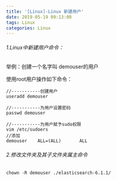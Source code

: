 ```yaml
---
title: '[Linux]-Linux 新建用户'
date: 2019-05-19 09:13:00
tags: Linux
categories: Linux
---
```


###### 1.Linux中新建用户命令：

举例：创建一个名字叫 demouser的用户

使用root用户操作如下命令：
```
//-----------创建用户
useradd demouser	

//-----------为用户设置密码
passwd demouser	

//-----------为用户赋予sudo权限
vim /etc/sudoers  
//添加
demouser    ALL=(ALL)       ALL
```
###### 2.修改文件夹及其子文件夹属主命令

```
chown -R demouser ./elasticsearch-6.1.1/
```

